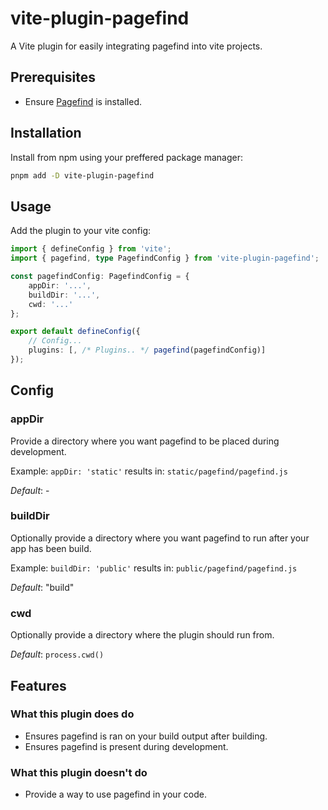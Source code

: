 # vite-plugin-pagefind

A Vite plugin for easily integrating pagefind into vite projects.

## Prerequisites

-   Ensure [Pagefind](https://github.com/CloudCannon/pagefind) is installed.

## Installation

Install from npm using your preffered package manager:

```bash
pnpm add -D vite-plugin-pagefind
```

## Usage

Add the plugin to your vite config:

```ts
import { defineConfig } from 'vite';
import { pagefind, type PagefindConfig } from 'vite-plugin-pagefind';

const pagefindConfig: PagefindConfig = {
	appDir: '...',
	buildDir: '...',
	cwd: '...'
};

export default defineConfig({
	// Config...
	plugins: [, /* Plugins.. */ pagefind(pagefindConfig)]
});
```

## Config

### appDir

Provide a directory where you want pagefind to be placed during development.

Example: `appDir: 'static'` results in: `static/pagefind/pagefind.js`

_Default_: -

### buildDir

Optionally provide a directory where you want pagefind to run after your app has been build.

Example: `buildDir: 'public'` results in: `public/pagefind/pagefind.js`

_Default_: "build"

### cwd

Optionally provide a directory where the plugin should run from.

_Default_: `process.cwd()`

## Features

### What this plugin does do

-   Ensures pagefind is ran on your build output after building.
-   Ensures pagefind is present during development.

### What this plugin doesn't do

-   Provide a way to use pagefind in your code.
